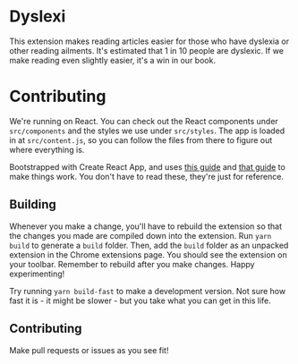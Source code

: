 # Dyslexi

This extension makes reading articles easier for those who have dyslexia or other reading ailments. It's estimated that 1 in 10 people are dyslexic. If we make reading even slightly easier, it's a win in our book.

# Contributing

We're running on React. You can check out the React components under `src/components` and the styles we use under `src/styles`. The app is loaded in at `src/content.js`, so you can follow the files from there to figure out where everything is.

Bootstrapped with Create React App, and uses [this guide](https://veerasundar.com/blog/2018/05/how-to-create-a-chrome-extension-in-react-js/) and [that guide](https://medium.com/@gilfink/building-a-chrome-extension-using-react-c5bfe45aaf36) to make things work. You don't have to read these, they're just for reference.

## Building

Whenever you make a change, you'll have to rebuild the extension so that the changes you made are compiled down into the extension. Run `yarn build` to generate a `build` folder. Then, add the `build` folder as an unpacked extension in the Chrome extensions page. You should see the extension on your toolbar. Remember to rebuild after you make changes. Happy experimenting!

Try running `yarn build-fast` to make a development version. Not sure how fast it is - it might be slower - but you take what you can get in this life.

## Contributing

Make pull requests or issues as you see fit!